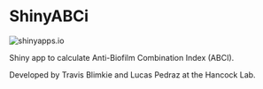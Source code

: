 # ShinyABCi

<!-- badges: start -->
![shinyapps.io](https://github.com/hancockinformatics/ShinyABCi/actions/workflows/shiny-deploy.yaml/badge.svg)
<!-- badges: end -->

Shiny app to calculate Anti-Biofilm Combination Index (ABCI).

Developed by Travis Blimkie and Lucas Pedraz at the Hancock Lab.
